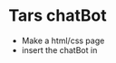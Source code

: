 # Tars chatBot

- Make a html/css page
- insert the chatBot in <script> : https://help.hellotars.com/en/articles/1001447-adding-bot-widget-on-your-site

![MicrosoftTeams-image (1)](https://user-images.githubusercontent.com/70896774/145586303-17ee48cc-27a8-44f9-8394-8305fd45f9a0.png)

```python
DISCLAIMER

# You only have 14days free trial, after that you will have to subscribe to one of their offer


```
